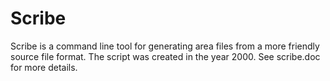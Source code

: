 # Scribe

Scribe is a command line tool for generating area files from a more friendly source file format.
The script was created in the year 2000. See scribe.doc for more details.
